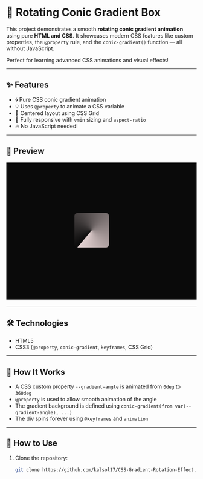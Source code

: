 # 🎨 Rotating Conic Gradient Box

This project demonstrates a smooth **rotating conic gradient animation** using pure **HTML and CSS**. It showcases modern CSS features like custom properties, the `@property` rule, and the `conic-gradient()` function — all without JavaScript.

Perfect for learning advanced CSS animations and visual effects!

---

## ✨ Features

- 🌀 Pure CSS conic gradient animation
- 💡 Uses `@property` to animate a CSS variable
- 🎯 Centered layout using CSS Grid
- 📐 Fully responsive with `vmin` sizing and `aspect-ratio`
- 🔥 No JavaScript needed!

---

## 📸 Preview

![Preview](rotation.png) 

---

## 🛠 Technologies

- HTML5
- CSS3 (`@property`, `conic-gradient`, `keyframes`, CSS Grid)

---

## 🧪 How It Works

- A CSS custom property `--gradient-angle` is animated from `0deg` to `360deg`
- `@property` is used to allow smooth animation of the angle
- The gradient background is defined using `conic-gradient(from var(--gradient-angle), ...)`
- The div spins forever using `@keyframes` and `animation`

---

## 🚀 How to Use

1. Clone the repository:

   ```bash
   git clone https://github.com/kalsol17/CSS-Gradient-Rotation-Effect.git
